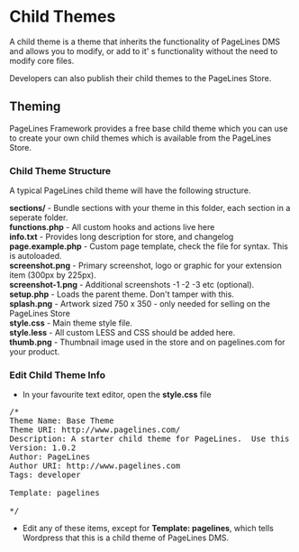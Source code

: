 # Child Themes #

A child theme is a theme that inherits the functionality of PageLines DMS and allows you to modify, or add to it' s functionality without the need to modify core files.

Developers can also publish their child themes to the PageLines Store.

## Theming ##

PageLines Framework provides a free base child theme which you can use to create your own child themes which is available from the PageLines Store.

### Child Theme Structure ###

A typical PageLines child theme will have the following structure.

**sections/**			- Bundle sections with your theme in this folder, each section in a seperate folder.  
**functions.php**		- All custom hooks and actions live here  
**info.txt**			- Provides long description for store, and changelog  
**page.example.php**	- Custom page template, check the file for syntax. This is autoloaded.  
**screenshot.png**		- Primary screenshot, logo or graphic for your extension item (300px by 225px).  
**screenshot-1.png**	- Additional screenshots -1 -2 -3 etc (optional).  
**setup.php**			- Loads the parent theme. Don't tamper with this.  
**splash.png**			- Artwork sized 750 x 350 - only needed for selling on the PageLines Store  
**style.css**			- Main theme style file.  
**style.less**			- All custom LESS and CSS should be added here.  
**thumb.png**			- Thumbnail image used in the store and on pagelines.com for your product.  

### Edit Child Theme Info ###

* In your favourite text editor, open the **style.css** file

<pre class="prettyprint linenums">
/*  
Theme Name: Base Theme
Theme URI: http://www.pagelines.com/
Description: A starter child theme for PageLines.  Use this as a reference for building your own child themes for PageLines Store.
Version: 1.0.2
Author: PageLines
Author URI: http://www.pagelines.com
Tags: developer

Template: pagelines

*/
</pre>

* Edit any of these items, except for **Template: pagelines**, which tells Wordpress that this is a child theme of PageLines DMS.